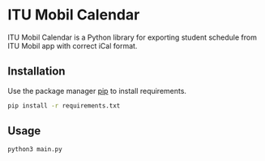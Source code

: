 # ITU Mobil Calendar

ITU Mobil Calendar is a Python library for exporting student schedule from ITU Mobil app with correct iCal format.

## Installation

Use the package manager [pip](https://pip.pypa.io/en/stable/) to install requirements.

```bash
pip install -r requirements.txt
```

## Usage

```bash
python3 main.py
```
